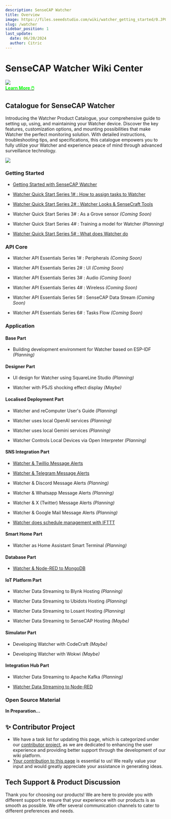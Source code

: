 ```yaml
---
description: SenseCAP Watcher
title: Overview
image: https://files.seeedstudio.com/wiki/watcher_getting_started/0.JPG
slug: /watcher
sidebar_position: 1
last_update:
  date: 06/20/2024
  author: Citric
---
```


# SenseCAP Watcher Wiki Center

<div style={{textAlign:'center'}}><img src="https://files.seeedstudio.com/wiki/watcher_getting_started/0.JPG" style={{width:800, height:'auto'}}/></div>

<div class="get_one_now_container" style={{textAlign: 'center'}}>
    <a class="get_one_now_item" href="https://www.seeedstudio.com/watcher">
            <strong><span><font color={'FFFFFF'} size={"4"}> Learn More 🖱️</font></span></strong>
    </a>
</div>

## Catalogue for SenseCAP Watcher

Introducing the Watcher Product Catalogue, your comprehensive guide to setting up, using, and maintaining your Watcher device. Discover the key features, customization options, and mounting possibilities that make Watcher the perfect monitoring solution. With detailed instructions, troubleshooting tips, and specifications, this catalogue empowers you to fully utilize your Watcher and experience peace of mind through advanced surveillance technology.

<div style={{textAlign:'center'}}><img src="https://files.seeedstudio.com/wiki/watcher_getting_started/Infrastructure.png" style={{width:1000, height:'auto'}}/></div>

### Getting Started

- [Getting Started with SenseCAP Watcher](https://wiki.seeedstudio.com/getting_started_with_watcher/)

- [Watcher Quick Start Series 1# : How to assign tasks to Watcher](https://wiki.seeedstudio.com/getting_started_with_watcher_task/)

- [Watcher Quick Start Series 2# : Watcher Looks & SenseCraft Tools](https://wiki.seeedstudio.com/getting_started_with_watcher_look_tool)

- Watcher Quick Start Series 3# : As a Grove sensor *(Coming Soon)*

- Watcher Quick Start Series 4# : Training a model for Watcher *(Planning)*

- [Watcher Quick Start Series 5# : What does Watcher do](https://wiki.seeedstudio.com/what_does_watcher_do)


### API Core

- Watcher API Essentials Series 1# : Peripherals *(Coming Soon)*

- Watcher API Essentials Series 2# : UI *(Coming Soon)*

- Watcher API Essentials Series 3# : Audio *(Coming Soon)*

- Watcher API Essentials Series 4# : Wireless *(Coming Soon)*

- Watcher API Essentials Series 5# : SenseCAP Data Stream *(Coming Soon)*

- Watcher API Essentials Series 6# : Tasks Flow *(Coming Soon)*

### Application


#### Base Part

- Building development environment for Watcher based on ESP-IDF *(Planning)*

#### Designer Part

- UI design for Watcher using SquareLine Studio *(Planning)*

- Watcher with P5JS shocking effect display *(Maybe)*


#### Localised Deployment Part

- Watcher and reComputer User's Guide *(Planning)*

- Watcher uses local OpenAI services *(Planning)*

- Watcher uses local Gemini services *(Planning)*

- Watcher Controls Local Devices via Open Interpreter *(Planning)*


#### SNS Integration Part

- [Watcher & Twillio Message Alerts](https://wiki.seeedstudio.com/watcher_node_red_to_twilio/)

- [Watcher & Telegram Message Alerts](https://wiki.seeedstudio.com/watcher_node_red_to_telegram/)

- Watcher & Discord Message Alerts *(Planning)*

- Watcher & Whatsapp Message Alerts *(Planning)*

- Watcher & X (Twitter) Message Alerts *(Planning)*

- Watcher & Google Mail Message Alerts *(Planning)*

- [Watcher does schedule management with IFTTT](https://wiki.seeedstudio.com/watcher_node_red_to_ifttt/)

#### Smart Home Part

- Watcher as Home Assistant Smart Terminal *(Planning)*

#### Database Part

- [Watcher & Node-RED to MongoDB](https://wiki.seeedstudio.com/watcher_node_red_to_mongodb)

#### IoT Platform Part

- Watcher Data Streaming to Blynk Hosting *(Planning)*

- Watcher Data Streaming to Ubidots Hosting *(Planning)*

- Watcher Data Streaming to Losant Hosting *(Planning)*

- Watcher Data Streaming to SenseCAP Hosting *(Maybe)*

#### Simulator Part

- Developing Watcher with CodeCraft *(Maybe)*

- Developing Watcher with Wokwi *(Maybe)*

#### Integration Hub Part

- Watcher Data Streaming to Apache Kafka *(Planning)*

- [Watcher Data Streaming to Node-RED](https://wiki.seeedstudio.com/watcher_node_red/)

### Open Source Material


**In Preparation...**



## ✨ Contributor Project

- We have a task list for updating this page, which is categorized under our [contributor project](https://github.com/orgs/Seeed-Studio/projects/6/views/1?pane=issue&itemId=30957479), as we are dedicated to enhancing the user experience and providing better support through the development of our wiki platform.
- [Your contribution to this page](https://github.com/orgs/Seeed-Studio/projects/6/views/1?pane=issue&itemId=33962909) is essential to us! We really value your input and would greatly appreciate your assistance in generating ideas.

## Tech Support & Product Discussion

Thank you for choosing our products! We are here to provide you with different support to ensure that your experience with our products is as smooth as possible. We offer several communication channels to cater to different preferences and needs.

<div class="table-center">
  <div class="button_tech_support_container">
  <a href="https://forum.seeedstudio.com/" class="button_forum"></a> 
  <a href="https://www.seeedstudio.com/contacts" class="button_email"></a>
  </div>

  <div class="button_tech_support_container">
  <a href="https://discord.gg/eWkprNDMU7" class="button_discord"></a> 
  <a href="https://github.com/Seeed-Studio/wiki-documents/discussions/69" class="button_discussion"></a>
  </div>
</div>
